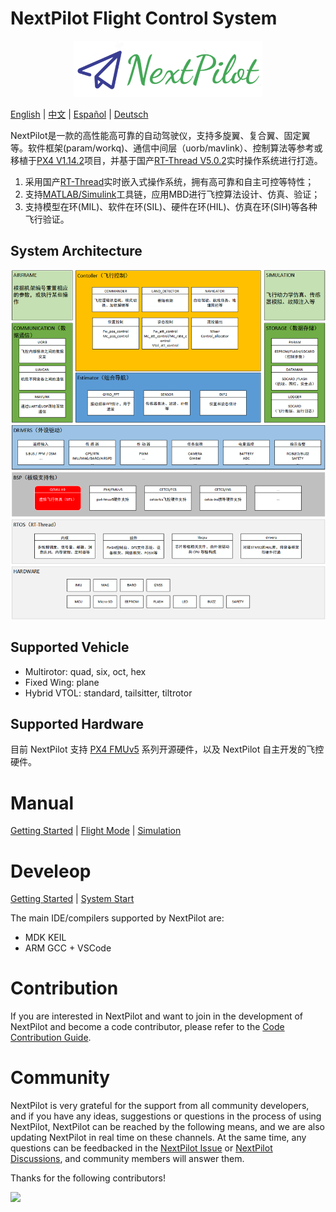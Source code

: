 # NextPilot Flight Control System

<p align="center">
<img src="docs/logo.png" width="60%" >
</p>

[English](README.md) | [中文](README_zh.md) | [Español](README_es.md) | [Deutsch](README_de.md)

NextPilot是一款的高性能高可靠的自动驾驶仪，支持多旋翼、复合翼、固定翼等。软件框架(param/workq)、通信中间层（uorb/mavlink）、控制算法等参考或移植于[PX4 V1.14.2](https://github.com/px4/px4-autopilot.git)项目，并基于国产[RT-Thread V5.0.2](https://github.com/RT-Thread/rt-thread/tree/v5.0.2)实时操作系统进行打造。

1. 采用国产[RT-Thread](https://rt-thread.org)实时嵌入式操作系统，拥有高可靠和自主可控等特性；
1. 支持[MATLAB/Simulink](https://www.mathworks.com)工具链，应用MBD进行飞控算法设计、仿真、验证；
1. 支持模型在环(MIL)、软件在环(SIL)、硬件在环(HIL)、仿真在环(SIH)等各种飞行验证。

## System Architecture

![](./docs/develop/03.系统框架/architecture.png)

## Supported Vehicle

- Multirotor: quad, six, oct, hex
- Fixed Wing: plane
- Hybrid VTOL: standard, tailsitter, tiltrotor 

## Supported Hardware

目前 NextPilot 支持 [PX4 FMUv5](https://docs.px4.io/main/en/flight_controller/cuav_v5_plus.html) 系列开源硬件，以及 NextPilot 自主开发的飞控硬件。

# Manual

[Getting Started](https://docs.nextpilot.cn/manual) | [Flight Mode](https://docs.nextpilot.cn/manual/05.%E5%9F%BA%E6%9C%AC%E6%A6%82%E5%BF%B5/01.%E9%A3%9E%E8%A1%8C%E6%A8%A1%E5%BC%8F/index.html) | [Simulation]()

# Develeop

[Getting Started](https://docs.nextpilot.cn/develop/01.%E5%BF%AB%E9%80%9F%E5%85%A5%E9%97%A8/01.setup-develop-environment.html) | [System Start](https://docs.nextpilot.cn/develop/03.%E7%B3%BB%E7%BB%9F%E6%A1%86%E6%9E%B6/03.system-startup.html)

The main IDE/compilers supported by NextPilot are:

- MDK KEIL
- ARM GCC + VSCode

# Contribution

If you are interested in NextPilot and want to join in the development of NextPilot and become a code contributor, please refer to the [Code Contribution Guide](.github/CONTRIBUTING.md).

# Community

NextPilot is very grateful for the support from all community developers, and if you have any ideas, suggestions or questions in the process of using NextPilot, NextPilot can be reached by the following means, and we are also updating NextPilot in real time on these channels. At the same time, any questions can be feedbacked in the [NextPilot Issue](https://github.com/nextpilot/nextpilot-flight-control/issues) or [NextPilot Discussions](https://github.com/nextpilot/nextpilot-flight-control/discussions), and community members will answer them.

Thanks for the following contributors!

<a href="https://github.com/nextpilot/nextpilot-flight-control/graphs/contributors">
  <img src="https://contrib.rocks/image?repo=nextpilot/nextpilot-flight-control" />
</a>
